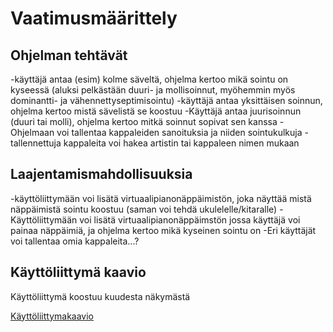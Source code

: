 # Vaatimusmäärittely
## Ohjelman tehtävät 
-käyttäjä antaa (esim) kolme säveltä, ohjelma kertoo mikä sointu on kyseessä (aluksi pelkästään duuri- ja mollisoinnut, myöhemmin myös dominantti- ja vähennettyseptimisointu)
-käyttäjä antaa yksittäisen soinnun, ohjelma kertoo mistä sävelistä se koostuu
-Käyttäjä antaa juurisoinnun (duuri tai molli), ohjelma kertoo mitkä soinnut sopivat sen kanssa
-Ohjelmaan voi tallentaa kappaleiden sanoituksia ja niiden sointukulkuja
-tallennettuja kappaleita voi hakea artistin tai kappaleen nimen mukaan


## Laajentamismahdollisuuksia
-käyttöliittymään voi lisätä virtuaalipianonäppäimistön, joka näyttää mistä näppäimistä sointu koostuu (saman voi tehdä ukulelelle/kitaralle)
-Käyttöliittymään voi lisätä virtuaalipianonäppäimstön jossa käyttäjä voi painaa näppäimiä, ja ohjelma kertoo mikä kyseinen sointu on 
-Eri käyttäjät voi tallentaa omia kappaleita...?


## Käyttöliittymä kaavio
Käyttöliittymä koostuu kuudesta näkymästä

[Käyttöliittymakaavio](/dokumentaatio/kuvat/kayttoliittymakaavio.jpg)

